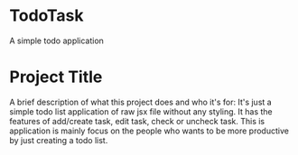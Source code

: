 # TodoTask
A simple todo application

# Project Title
A brief description of what this project does and who it's for:
It's just a simple todo list application of raw jsx file without any styling. It has the features of add/create task, edit task, check or uncheck task. This is application is mainly focus on the people who wants to be more productive by just creating a todo list.
